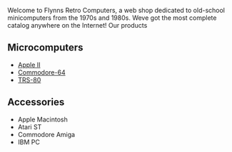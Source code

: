 <!--!DOCTYPE html-->

<html>

  <head>
     <meta charset="utf-8">
     <title>Flynns Retro Computers</title>
  <head>

<body>

<p>Welcome to Flynns Retro Computers, a web shop dedicated to old-school minicomputers from the 1970s and 1980s. Weve got the most complete catalog anywhere on the Internet!
Our products</p>

<h2>Microcomputers</h2>
<ul>
<li><a href="apple-ii.html">Apple II</a></li>
<li><a href="commodore-64.html">Commodore-64</a></li>
<li><a href="trs-80.html">TRS-80</a></li>
</ul>

<h2>Accessories</h2>
<ul>
<li>Apple Macintosh</li>
<li>Atari ST</li>
<li>Commodore Amiga</li>
<li>IBM PC</li>
</ul>

</body>

</html>


